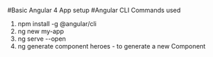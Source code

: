 #Basic Angular 4 App setup
#Angular CLI Commands used 
1. npm install -g @angular/cli
2. ng new my-app
3. ng serve --open
4. ng generate component heroes - to generate a new Component